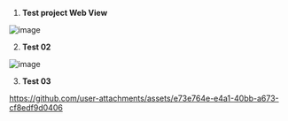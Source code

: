 1.  **Test project Web View** 

![image](https://github.com/user-attachments/assets/95c60017-7be7-4358-b527-3ab234d9077c)

2. **Test 02** 

![image](https://github.com/user-attachments/assets/11105006-9aca-4f29-b081-df98a18b8f4f)

3. **Test 03** 

https://github.com/user-attachments/assets/e73e764e-e4a1-40bb-a673-cf8edf9d0406

